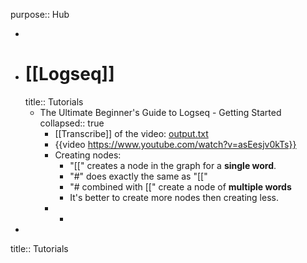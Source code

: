 purpose:: Hub

-
- # [[Logseq]]
  title:: Tutorials
	- The Ultimate Beginner's Guide to Logseq - Getting Started
	  collapsed:: true
		- [[Transcribe]] of the video: [output.txt](../assets/output_1699655504177_0.txt)
		- {{video https://www.youtube.com/watch?v=asEesjv0kTs}}
		- Creating nodes:
			- "[[" creates a node in the graph for a **single word**.
			- "#" does exactly the same as "[["
			- "# combined with [[" create a node of **multiple words**
			- It's better to create more nodes then creating less.
		-
			-
-
title:: Tutorials
